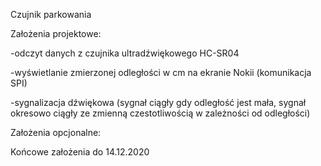 Czujnik parkowania

Założenia projektowe:

-odczyt danych z czujnika ultradźwiękowego HC-SR04 

-wyświetlanie zmierzonej odległości w cm na ekranie Nokii (komunikacja SPI)

-sygnalizacja dźwiękowa (sygnał ciągły gdy odległość jest mała, sygnał okresowo ciągły ze zmienną czestotliwością w zależności od odległości)

Założenia opcjonalne:

Końcowe założenia do 14.12.2020

